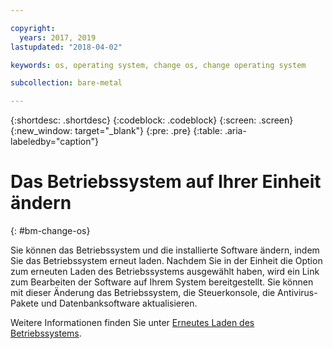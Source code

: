 ```yaml
---

copyright:
  years: 2017, 2019
lastupdated: "2018-04-02"

keywords: os, operating system, change os, change operating system

subcollection: bare-metal

---
```


{:shortdesc: .shortdesc}
{:codeblock: .codeblock}
{:screen: .screen}
{:new_window: target="_blank"}
{:pre: .pre}
{:table: .aria-labeledby="caption"}


# Das Betriebssystem auf Ihrer Einheit ändern
{: #bm-change-os}

Sie können das Betriebssystem und die installierte Software ändern, indem Sie das Betriebssystem erneut laden. Nachdem Sie in der Einheit die Option zum erneuten Laden des Betriebssystems ausgewählt haben, wird ein Link zum Bearbeiten der Software auf Ihrem System bereitgestellt. Sie können mit dieser Änderung das Betriebssystem, die Steuerkonsole, die Antivirus-Pakete und Datenbanksoftware aktualisieren.

Weitere Informationen finden Sie unter [Erneutes Laden des Betriebssystems](/docs/infrastructure/software?topic=software-reloading-the-os).
